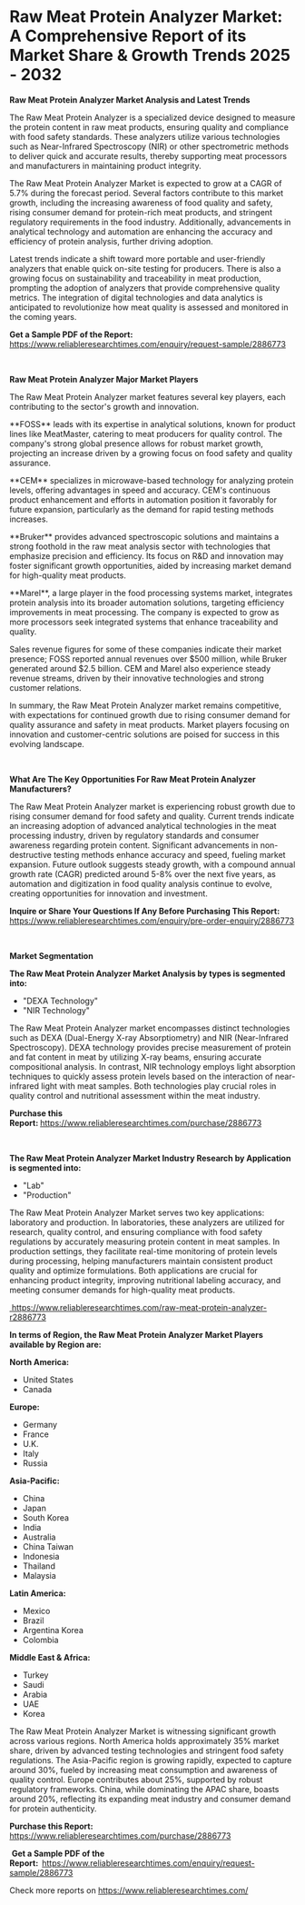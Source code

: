 <p><h1>Raw Meat Protein Analyzer Market: A Comprehensive Report of its Market Share & Growth Trends 2025 - 2032</h1></p><p><strong>Raw Meat Protein Analyzer Market Analysis and Latest Trends</strong></p>
<p><p>The Raw Meat Protein Analyzer is a specialized device designed to measure the protein content in raw meat products, ensuring quality and compliance with food safety standards. These analyzers utilize various technologies such as Near-Infrared Spectroscopy (NIR) or other spectrometric methods to deliver quick and accurate results, thereby supporting meat processors and manufacturers in maintaining product integrity.</p><p>The Raw Meat Protein Analyzer Market is expected to grow at a CAGR of 5.7% during the forecast period. Several factors contribute to this market growth, including the increasing awareness of food quality and safety, rising consumer demand for protein-rich meat products, and stringent regulatory requirements in the food industry. Additionally, advancements in analytical technology and automation are enhancing the accuracy and efficiency of protein analysis, further driving adoption.</p><p>Latest trends indicate a shift toward more portable and user-friendly analyzers that enable quick on-site testing for producers. There is also a growing focus on sustainability and traceability in meat production, prompting the adoption of analyzers that provide comprehensive quality metrics. The integration of digital technologies and data analytics is anticipated to revolutionize how meat quality is assessed and monitored in the coming years.</p></p>
<p><strong>Get a Sample PDF of the Report:&nbsp;</strong> <a href="https://www.reliableresearchtimes.com/enquiry/request-sample/2886773?utm_campaign=3532&utm_medium=2&utm_source=Github&utm_content=ia&utm_term=13032025&utm_id=raw-meat-protein-analyzer">https://www.reliableresearchtimes.com/enquiry/request-sample/2886773</a></p>
<p>&nbsp;</p>
<p><strong>Raw Meat Protein Analyzer Major Market Players</strong></p>
<p><p>The Raw Meat Protein Analyzer market features several key players, each contributing to the sector's growth and innovation. </p><p>**FOSS** leads with its expertise in analytical solutions, known for product lines like MeatMaster, catering to meat producers for quality control. The company's strong global presence allows for robust market growth, projecting an increase driven by a growing focus on food safety and quality assurance.</p><p>**CEM** specializes in microwave-based technology for analyzing protein levels, offering advantages in speed and accuracy. CEM's continuous product enhancement and efforts in automation position it favorably for future expansion, particularly as the demand for rapid testing methods increases.</p><p>**Bruker** provides advanced spectroscopic solutions and maintains a strong foothold in the raw meat analysis sector with technologies that emphasize precision and efficiency. Its focus on R&D and innovation may foster significant growth opportunities, aided by increasing market demand for high-quality meat products. </p><p>**Marel**, a large player in the food processing systems market, integrates protein analysis into its broader automation solutions, targeting efficiency improvements in meat processing. The company is expected to grow as more processors seek integrated systems that enhance traceability and quality.</p><p>Sales revenue figures for some of these companies indicate their market presence; FOSS reported annual revenues over $500 million, while Bruker generated around $2.5 billion. CEM and Marel also experience steady revenue streams, driven by their innovative technologies and strong customer relations.</p><p>In summary, the Raw Meat Protein Analyzer market remains competitive, with expectations for continued growth due to rising consumer demand for quality assurance and safety in meat products. Market players focusing on innovation and customer-centric solutions are poised for success in this evolving landscape.</p></p>
<p>&nbsp;</p>
<p><strong>What Are The Key Opportunities For Raw Meat Protein Analyzer Manufacturers?</strong></p>
<p><p>The Raw Meat Protein Analyzer market is experiencing robust growth due to rising consumer demand for food safety and quality. Current trends indicate an increasing adoption of advanced analytical technologies in the meat processing industry, driven by regulatory standards and consumer awareness regarding protein content. Significant advancements in non-destructive testing methods enhance accuracy and speed, fueling market expansion. Future outlook suggests steady growth, with a compound annual growth rate (CAGR) predicted around 5-8% over the next five years, as automation and digitization in food quality analysis continue to evolve, creating opportunities for innovation and investment.</p></p>
<p><strong>Inquire or Share Your Questions If Any Before Purchasing This Report:</strong> <a href="https://www.reliableresearchtimes.com/enquiry/pre-order-enquiry/2886773?utm_campaign=3532&utm_medium=2&utm_source=Github&utm_content=ia&utm_term=13032025&utm_id=raw-meat-protein-analyzer">https://www.reliableresearchtimes.com/enquiry/pre-order-enquiry/2886773</a></p>
<p>&nbsp;</p>
<p><strong>Market Segmentation</strong></p>
<p><strong>The Raw Meat Protein Analyzer Market Analysis by types is segmented into:</strong></p>
<p><ul><li>"DEXA Technology"</li><li>"NIR Technology"</li></ul></p>
<p><p>The Raw Meat Protein Analyzer market encompasses distinct technologies such as DEXA (Dual-Energy X-ray Absorptiometry) and NIR (Near-Infrared Spectroscopy). DEXA technology provides precise measurement of protein and fat content in meat by utilizing X-ray beams, ensuring accurate compositional analysis. In contrast, NIR technology employs light absorption techniques to quickly assess protein levels based on the interaction of near-infrared light with meat samples. Both technologies play crucial roles in quality control and nutritional assessment within the meat industry.</p></p>
<p><strong>Purchase this Report:&nbsp;</strong><a href="https://www.reliableresearchtimes.com/purchase/2886773?utm_campaign=3532&utm_medium=2&utm_source=Github&utm_content=ia&utm_term=13032025&utm_id=raw-meat-protein-analyzer">https://www.reliableresearchtimes.com/purchase/2886773</a></p>
<p>&nbsp;</p>
<p><strong>The Raw Meat Protein Analyzer Market Industry Research by Application is segmented into:</strong></p>
<p><ul><li>"Lab"</li><li>"Production"</li></ul></p>
<p><p>The Raw Meat Protein Analyzer Market serves two key applications: laboratory and production. In laboratories, these analyzers are utilized for research, quality control, and ensuring compliance with food safety regulations by accurately measuring protein content in meat samples. In production settings, they facilitate real-time monitoring of protein levels during processing, helping manufacturers maintain consistent product quality and optimize formulations. Both applications are crucial for enhancing product integrity, improving nutritional labeling accuracy, and meeting consumer demands for high-quality meat products.</p></p>
<p><a href="https://www.reliableresearchtimes.com/raw-meat-protein-analyzer-r2886773?utm_campaign=3532&utm_medium=2&utm_source=Github&utm_content=ia&utm_term=13032025&utm_id=raw-meat-protein-analyzer">&nbsp;https://www.reliableresearchtimes.com/raw-meat-protein-analyzer-r2886773</a></p>
<p><strong>In terms of Region, the Raw Meat Protein Analyzer Market Players available by Region are:</strong></p>
<p>
    <p> <strong> North America: </strong>
        <ul>
            <li>United States</li>
            <li>Canada</li>
        </ul>
        </p> 
    <p> <strong> Europe: </strong>
        <ul>
            <li>Germany</li>
            <li>France</li>
            <li>U.K.</li>
            <li>Italy</li>
            <li>Russia</li>
        </ul>
        </p> 
    <p> <strong> Asia-Pacific: </strong>
        <ul>
            <li>China</li>
            <li>Japan</li>
            <li>South Korea</li>
            <li>India</li>
            <li>Australia</li>
            <li>China Taiwan</li>
            <li>Indonesia</li>
            <li>Thailand</li>
            <li>Malaysia</li>
        </ul>
        </p> 
    <p> <strong> Latin America: </strong>
        <ul>
            <li>Mexico</li>
            <li>Brazil</li>
            <li>Argentina Korea</li>
            <li>Colombia</li>
        </ul>
        </p> 
    <p> <strong> Middle East & Africa: </strong>
        <ul>
            <li>Turkey</li>
            <li>Saudi</li>
            <li>Arabia</li>
            <li>UAE</li>
            <li>Korea</li>
        </ul>
    </p>
    </p>
<p><p>The Raw Meat Protein Analyzer Market is witnessing significant growth across various regions. North America holds approximately 35% market share, driven by advanced testing technologies and stringent food safety regulations. The Asia-Pacific region is growing rapidly, expected to capture around 30%, fueled by increasing meat consumption and awareness of quality control. Europe contributes about 25%, supported by robust regulatory frameworks. China, while dominating the APAC share, boasts around 20%, reflecting its expanding meat industry and consumer demand for protein authenticity.</p></p>
<p><strong>Purchase this Report: </strong><a href="https://www.reliableresearchtimes.com/purchase/2886773?utm_campaign=3532&utm_medium=2&utm_source=Github&utm_content=ia&utm_term=13032025&utm_id=raw-meat-protein-analyzer">https://www.reliableresearchtimes.com/purchase/2886773</a></p>
<p>&nbsp;<strong>Get a Sample PDF of the Report:&nbsp;&nbsp;</strong><a href="https://www.reliableresearchtimes.com/enquiry/request-sample/2886773?utm_campaign=3532&utm_medium=2&utm_source=Github&utm_content=ia&utm_term=13032025&utm_id=raw-meat-protein-analyzer">https://www.reliableresearchtimes.com/enquiry/request-sample/2886773</a></p>
<p><strong></strong></p>
<p>Check more reports on <a href="https://www.reliableresearchtimes.com/?utm_campaign=3532&utm_medium=2&utm_source=Github&utm_content=ia&utm_term=13032025&utm_id=raw-meat-protein-analyzer">https://www.reliableresearchtimes.com/</a></p>